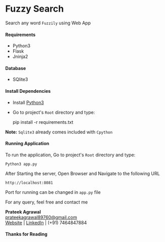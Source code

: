 # Fuzzy Search

Search any word `Fuzzily` using Web App

#### Requirements

- Python3
- Flask
- Jninja2

#### Database
- SQlite3

#### Install Dependencies

- Install [Python3](http://python.org)
- Go to project's `Root` directory and type:


    pip install -r requirements.txt

**Note:** `Sqlite3` already comes included with `Cpython`

#### Running Application

To run the application, Go to project's `Root` directory and type:

    Python3 app.py

After Starting the server, Open Browser and Navigate to the following URL

    http://localhost:8081
    
Port for running can be changed in `app.py` file




For any query, feel free and contact me


**Prateek Agrawal**  
prateekagrawal89760@gmail.com  
[Website][400] | [LinkedIn][500] | (+91) 7464847884

#### Thanks for Reading


 [400]: http://agrawalprateek.me
 [500]: https://www.linkedin.com/in/agrawal-prateek
